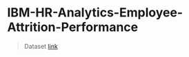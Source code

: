 # IBM-HR-Analytics-Employee-Attrition-Performance

> Dataset [link](https://www.kaggle.com/pavansubhasht/ibm-hr-analytics-attrition-dataset)
